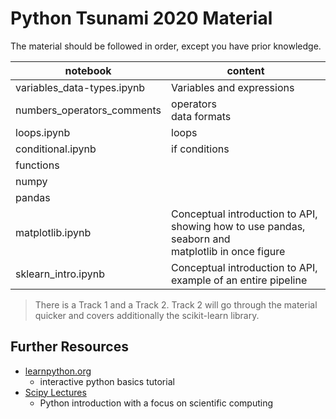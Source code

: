 # Python Tsunami 2020 Material

The material should be followed in order, except you have prior knowledge.

notebook             | content
----                 | ------
variables_data-types.ipynb | Variables and expressions
numbers_operators_comments  | operators <br> data formats
loops.ipynb | loops
conditional.ipynb | if conditions
  | functions
  | numpy
  | pandas
matplotlib.ipynb     | Conceptual introduction to API, showing how to use pandas, seaborn and <br>matplotlib in once figure
sklearn_intro.ipynb  | Conceptual introduction to API, example of an entire pipeline


> There is a Track 1 and a Track 2. Track 2 will go through the material quicker
> and covers additionally the scikit-learn library.

## Further Resources
- [learnpython.org](https://www.learnpython.org/)
  - interactive python basics tutorial
- [Scipy Lectures](https://scipy-lectures.org/index.html)
    - Python introduction with a focus on scientific computing
